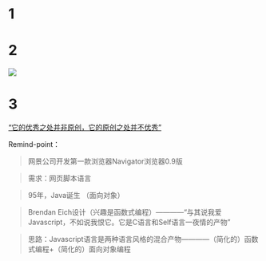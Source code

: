 # 1
# 2
![](https://image-static.segmentfault.com/359/761/3597614200-5a0a8bd55c723_articlex)
# 3
[“它的优秀之处并非原创，它的原创之处并不优秀”](http://www.ruanyifeng.com/blog/2011/06/birth_of_javascript.html)

Remind-point：
>网景公司开发第一款浏览器Navigator浏览器0.9版

>需求：网页脚本语言

>95年，Java诞生 （面向对象）

>Brendan Eich设计（兴趣是函数式编程）————“与其说我爱Javascript，不如说我恨它。它是C语言和Self语言一夜情的产物”

>思路：Javascript语言是两种语言风格的混合产物————（简化的）函数式编程+（简化的）面向对象编程


